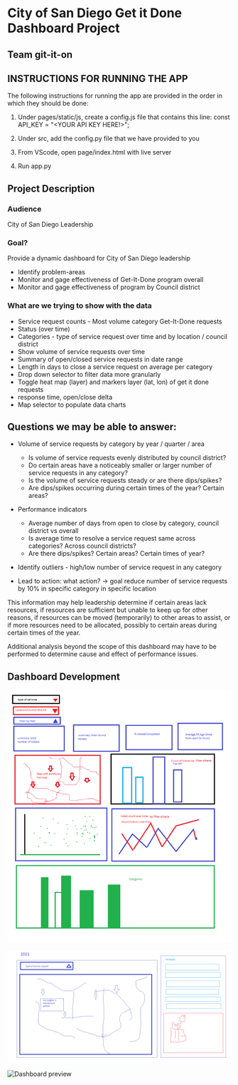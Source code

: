 # City of San Diego Get it Done Dashboard Project
## Team git-it-on

## INSTRUCTIONS FOR RUNNING THE APP
The following instructions for running the app are provided in the order in which they should be done:
1) Under pages/static/js, create a config.js file that contains this line:
const API_KEY = "<YOUR API KEY HERE!>";

2) Under src, add the config.py file that we have provided to you
3) From VScode, open page/index.html with live server
4) Run app.py

## Project Description

### Audience
City of San Diego Leadership

### Goal?
Provide a dynamic dashboard for City of San Diego leadership
- Identify problem-areas
- Monitor and gage effectiveness of Get-It-Done program overall
- Monitor and gage effectiveness of program by Council district 

### What are we trying to show with the data

- Service request counts - Most volume category Get-It-Done requests
- Status (over time)
- Categories - type of service request over time and by location / council district
- Show volume of service requests over time
- Summary of open/closed service requests in date range
- Length in days to close a service request on average per category
- Drop down selector to filter data more granularly 
- Toggle heat map (layer) and markers layer (lat, lon) of get it done requests
- response time, open/close delta
- Map selector to populate data charts

## Questions we may be able to answer:

- Volume of service requests by category by year / quarter / area
    - Is volume of service requests evenly distributed by council district?
    - Do certain areas have a noticeably smaller or larger number of service requests in any category?
    - Is the volume of service requests steady or are there dips/spikes?
    - Are dips/spikes occurring during certain times of the year? Certain areas?
    
- Performance indicators
    - Average number of days from open to close by category, council district vs overall
    - Is average time to resolve a service request same across categories? Across council districts?
    - Are there dips/spikes?  Certain areas?  Certain times of year?

- Identify outliers - high/low number of service request in any category 
- Lead to action: what action? -> goal reduce number of service requests by 10% in specific category in specific location

This information may help leadership determine if certain areas lack resources, if resources are sufficient but unable to keep up for other reasons, if resources can be moved (temporarily) to other areas to assist, or if more resources need to be allocated, possibly to certain areas during certain times of the year.  

Additional analysis beyond the scope of this dashboard may have to be performed to determine cause and effect of performance issues.

## Dashboard Development

![Dashboard concept](static/images/wireframe1.png)

![Dashboard concept](static/images/wireframe2.png)

![Dashboard preview](static/images/git-it-on-preview.gif)
